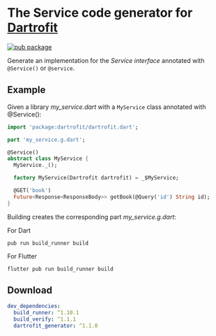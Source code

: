 # The Service code generator for [Dartrofit](https://pub.dev/packages/dartrofit)

[![pub package](https://img.shields.io/badge/pub-1.1.0-blueviolet.svg)](https://pub.dev/packages/dartrofit_converter_xml)

Generate an implementation for the *Service interface* annotated with `@Service()` or `@service`.

## Example
Given a library *my_service.dart* with a `MyService` class annotated with @Service():
```dart
import 'package:dartrofit/dartrofit.dart';

part 'my_service.g.dart';

@Service()
abstract class MyService {
  MyService._();

  factory MyService(Dartrofit dartrofit) = _$MyService;

  @GET('book')
  Future<Response<ResponseBody>> getBook(@Query('id') String id);
}
```
Building creates the corresponding part *my_service.g.dart*:

For Dart
``` shell script
pub run build_runner build
```
For Flutter
``` shell script
flutter pub run build_runner build
```

## Download

```yaml
dev_dependencies:
  build_runner: ^1.10.1
  build_verify: ^1.1.1
  dartrofit_generator: ^1.1.0
```
